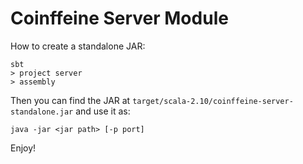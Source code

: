 Coinffeine Server Module
========================

How to create a standalone JAR:

    sbt
    > project server
    > assembly

Then you can find the JAR at
`target/scala-2.10/coinffeine-server-standalone.jar` and use it as:

    java -jar <jar path> [-p port]

Enjoy!

